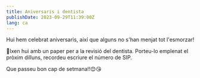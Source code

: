 ```yaml
---
title: Aniversaris i dentista
publishDate: 2023-09-29T11:39:00Z
lang: ca
---
```


Hui hem celebrat aniversaris, així que alguns no s'han menjat tot l'esmorzar!

🦷Ixen hui amb un paper per a la revisió del dentista. Porteu-lo emplenat el pròxim dilluns, recordeu escriure el número de SIP.

Que passeu bon cap de setmana!!😊😘
